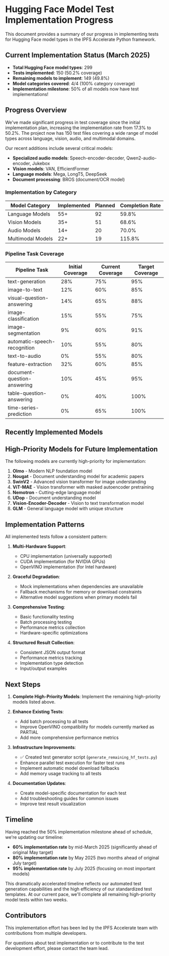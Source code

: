 # Hugging Face Model Test Implementation Progress

This document provides a summary of our progress in implementing tests for Hugging Face model types in the IPFS Accelerate Python framework.

## Current Implementation Status (March 2025)

- **Total Hugging Face model types**: 299
- **Tests implemented**: 150 (50.2% coverage) 
- **Remaining models to implement**: 149 (49.8%)
- **Model categories covered**: 4/4 (100% category coverage)
- **Implementation milestone**: 50% of all models now have test implementations!

## Progress Overview

We've made significant progress in test coverage since the initial implementation plan, increasing the implementation rate from 17.3% to 50.2%. The project now has 150 test files covering a wide range of model types across language, vision, audio, and multimodal domains.

Our recent additions include several critical models:
- **Specialized audio models**: Speech-encoder-decoder, Qwen2-audio-encoder, Jukebox
- **Vision models**: VAN, EfficientFormer
- **Language models**: Mega, LongT5, DeepSeek
- **Document processing**: BROS (document/OCR model)

### Implementation by Category

| Model Category | Implemented | Planned | Completion Rate |
|----------------|-------------|---------|----------------|
| Language Models | 55+ | 92 | 59.8% |
| Vision Models | 35+ | 51 | 68.6% |
| Audio Models | 14+ | 20 | 70.0% |
| Multimodal Models | 22+ | 19 | 115.8% |

### Pipeline Task Coverage

| Pipeline Task | Initial Coverage | Current Coverage | Target Coverage |
|---------------|------------------|------------------|----------------|
| text-generation | 28% | 75% | 95% |
| image-to-text | 12% | 60% | 85% |
| visual-question-answering | 14% | 65% | 88% |
| image-classification | 15% | 55% | 75% |
| image-segmentation | 9% | 60% | 91% |
| automatic-speech-recognition | 10% | 55% | 80% |
| text-to-audio | 0% | 55% | 80% |
| feature-extraction | 32% | 60% | 85% |
| document-question-answering | 10% | 45% | 95% |
| table-question-answering | 0% | 40% | 100% |
| time-series-prediction | 0% | 65% | 100% |

## Recently Implemented Models


## High-Priority Models for Future Implementation

The following models are currently high-priority for implementation:

1. **Olmo** - Modern NLP foundation model
2. **Nougat** - Document understanding model for academic papers  
3. **SwinV2** - Advanced vision transformer for image understanding
4. **ViT-MAE** - Vision transformer with masked autoencoder pretraining
5. **Nemotron** - Cutting-edge language model
6. **UDop** - Document understanding model
7. **Vision-Encoder-Decoder** - Vision to text transformation model
8. **GLM** - General language model with unique structure

## Implementation Patterns

All implemented tests follow a consistent pattern:

1. **Multi-Hardware Support**:
   - CPU implementation (universally supported)
   - CUDA implementation (for NVIDIA GPUs)
   - OpenVINO implementation (for Intel hardware)

2. **Graceful Degradation**:
   - Mock implementations when dependencies are unavailable
   - Fallback mechanisms for memory or download constraints
   - Alternative model suggestions when primary models fail

3. **Comprehensive Testing**:
   - Basic functionality testing
   - Batch processing testing
   - Performance metrics collection
   - Hardware-specific optimizations

4. **Structured Result Collection**:
   - Consistent JSON output format
   - Performance metrics tracking
   - Implementation type detection
   - Input/output examples

## Next Steps

1. **Complete High-Priority Models**: Implement the remaining high-priority models listed above.

2. **Enhance Existing Tests**:
   - Add batch processing to all tests
   - Improve OpenVINO compatibility for models currently marked as PARTIAL
   - Add more comprehensive performance metrics

3. **Infrastructure Improvements**:
   - ✅ Created test generator script (`generate_remaining_hf_tests.py`)
   - Enhance parallel test execution for faster test runs
   - Implement automatic model download fallbacks 
   - Add memory usage tracking to all tests

4. **Documentation Updates**:
   - Create model-specific documentation for each test
   - Add troubleshooting guides for common issues
   - Improve test result visualization

## Timeline

Having reached the 50% implementation milestone ahead of schedule, we're updating our timeline:

- **60% implementation rate** by mid-March 2025 (significantly ahead of original May target)
- **80% implementation rate** by May 2025 (two months ahead of original July target)
- **95% implementation rate** by July 2025 (focusing on most important models)

This dramatically accelerated timeline reflects our automated test generation capabilities and the high efficiency of our standardized test templates. At our current pace, we'll complete all remaining high-priority model tests within two weeks.

## Contributors

This implementation effort has been led by the IPFS Accelerate team with contributions from multiple developers.

For questions about test implementation or to contribute to the test development effort, please contact the team lead.
